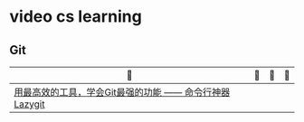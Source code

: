 # video cs learning

## Git
:shower: | :bicyclist: | :shower: | :bicyclist: |
---- | ---- | ---- | ---- |
[用最高效的工具，学会Git最强的功能 —— 命令行神器 Lazygit](https://www.bilibili.com/video/BV1gV411k7fC) | | | |
